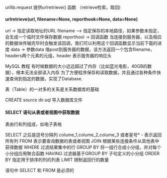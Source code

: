 urllib.request 提供urlretrieve() 函数 （retrieve检索，取回)
#### urlretrieve(url, filename=None, reporthook=None, data=None)
url -> 指定读取地址的URL
filename  —> 指定保存的本地路径，如果参数未指定，会生成一个临时文件保存数据
reporthool -> 回调函数 当连接到服务器，以及相应的数据块传输完毕时会触发该回调，我们可以利用这个回调函数显示当前下载的进度
data -> 参数data 值post到服务器的数据，该方法返回一个包含filename，headers两个元素的元组，header 表示服务器的响应头

MySQL 教程
有时候数据的大小远远超过了内存（比如蓝光电影，40GB的数据），根本无法全部读入内存
为了方便程序保存和读取数据，并且通过各种条件快速查询到指定的数据，实现了Database.

表（Table）的一对多的关系是关系数据库的基础

CREATE 
source dir.sql 导入数据库文件

#### SELECT 语句从表或者视图中获取数据
表由行和列组成，如电子表格

SELECT 之后是逗号分隔列 colume_1,colume_2,colume_3 或者星号* - 表示返回所有列
FROM 表示要查询数据的表或者视图
JOIN 根据某些连接条件从其他表中获得数据
WHERE 过滤结果集中的行
GROUP BY 将一组行合成小分组，并对每个小分组应用聚合函数
HAVING 过滤器基于GROUP BY 子句定义的小分组
ORDER BY 指定用于排序的列的列表
LIMIT 限制返回行的数量

语句中 SELECT 和 FROM 是必须的
